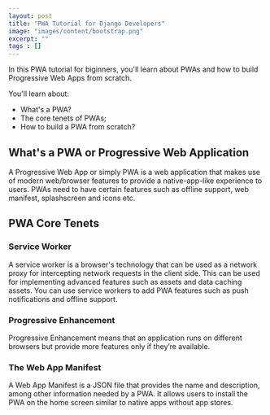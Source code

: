 ```yaml
---
layout: post
title: "PWA Tutorial for Django Developers"
image: "images/content/bootstrap.png"
excerpt: "" 
tags : [] 
---
```


In this PWA tutorial for biginners, you'll learn about PWAs and how to build Progressive Web Apps from scratch.

You'll learn about:

- What's a PWA?
- The core tenets of PWAs;
- How to build a PWA from scratch? 

## What's a PWA or Progressive Web Application

A Progressive Web App or simply PWA is a web application that makes use of modern web/browser features to provide a native-app-like experience to users. PWAs need to have certain features such as offline support, web manifest, splashscreen and icons etc.

## PWA Core Tenets

### Service Worker

A service worker is a browser's technology that can be used as a network proxy for intercepting network requests in the client side. This can be used for implementing advanced features such as assets and data caching assets. You can use service workers to add PWA features such as push notifications and offline support.

### Progressive Enhancement

Progressive Enhancement means that an application runs on different browsers but provide more features only if they’re available.

### The Web App Manifest

A Web App Manifest is a JSON file that provides the name and description, among other information needed by a PWA. It allows users to install the PWA on the home screen similar to native apps without app stores.







  